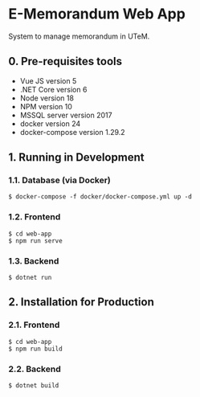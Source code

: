 # E-Memorandum Web App
System to manage memorandum in UTeM.

## 0. Pre-requisites tools
- Vue JS version 5
- .NET Core version 6
- Node version 18
- NPM version 10
- MSSQL server version 2017
- docker version 24
- docker-compose version 1.29.2

## 1. Running in Development

### 1.1. Database (via Docker)
```
$ docker-compose -f docker/docker-compose.yml up -d
```

### 1.2. Frontend
```
$ cd web-app
$ npm run serve
```

### 1.3. Backend
```
$ dotnet run
```

## 2. Installation for Production

### 2.1. Frontend
```
$ cd web-app
$ npm run build
```

### 2.2. Backend
```
$ dotnet build
```
